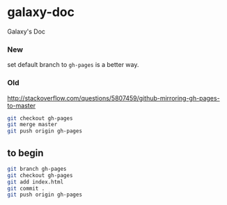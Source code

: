 galaxy-doc
==========

Galaxy's Doc

### New
set default branch to `gh-pages` is a better way.

### Old
http://stackoverflow.com/questions/5807459/github-mirroring-gh-pages-to-master
```bash
git checkout gh-pages
git merge master
git push origin gh-pages
```
to begin
--------
```bash
git branch gh-pages
git checkout gh-pages
git add index.html
git commit .
git push origin gh-pages
```
